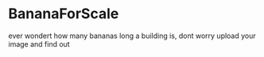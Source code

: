 # BananaForScale
ever wondert how many bananas long a building is, dont worry upload your image and find out